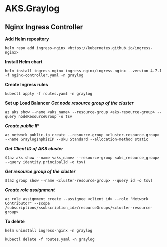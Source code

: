 # AKS.Graylog

## Nginx Ingress Controller
**Add Helm repository**
```shell
helm repo add ingress-nginx <https://kubernetes.github.io/ingress-nginx>
```
**Install Helm chart**
```shell
helm install ingress-nginx ingress-nginx/ingress-nginx --version 4.7.1 -f nginx-controller.yaml -n graylog
```
**Create Ingress rules**
```shell
kubectl apply -f routes.yaml -n graylog
```
**Set up Load Balancer**
***Get node resource group of the cluster***
```shell
az aks show --name <aks_name> --resource-group <aks-resource-group> --query nodeResourceGroup -o tsv
```
***Create public IP***
```shell
az network public-ip create --resource-group <cluster-resource-group> --name GraylogInphizIP --sku Standard --allocation-method static
```
***Get Client ID of AKS cluster***
```shell
$(az aks show --name <aks_name> --resource-group <aks_resource_group> --query identity.principalId -o tsv)
```
***Get resource group of the cluster***
```shell
$(az group show --name <cluster-resource-group> --query id -o tsv)
```
***Create role assignment***
```shell
az role assignment create --assignee <client_id> --role "Network Contributor" --scope /subscriptions/<subscription_id>/resourceGroups/<cluster-resource-group>
```
**To delete**
```shell
helm uninstall ingress-nginx -n graylog
```
```shell
kubectl delete -f routes.yaml -n graylog
```

